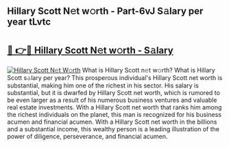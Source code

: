## Hillary Scott N𝚎t w𝚘rth - Part-6vJ S𝚊lary per year tLvtc

# <h2><a href="http://gc4fxq.nevu.top/?p=Hillary+Scott">🔗 👉🔴 Hillary Scott N𝚎t w𝚘rth - S𝚊lary</a></h2>

[![Hillary Scott N𝚎t W𝚘rth](https://i.imgur.com/Oavwk0R.jpeg)](http://gc4fxq.nevu.top/?p=Hillary+Scott)
What is Hillary Scott n𝚎t w𝚘rth? What is Hillary Scott s𝚊lary per year?
This prosperous individual's Hillary Scott net worth is substantial, making him one of the richest in his sector. His salary is substantial, but it is dwarfed by Hillary Scott net worth, which is rumored to be even larger as a result of his numerous business ventures and valuable real estate investments. With a Hillary Scott net worth that ranks him among the richest individuals on the planet, this man is recognized for his business acumen and financial acumen. With a Hillary Scott net worth in the billions and a substantial income, this wealthy person is a leading illustration of the power of diligence, perseverance, and financial acumen.
